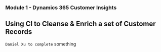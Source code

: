 ### Module 1 - Dynamics 365 Customer Insights 

## Using CI to Cleanse & Enrich a set of Customer Records

`Daniel Xu to complete`
something
